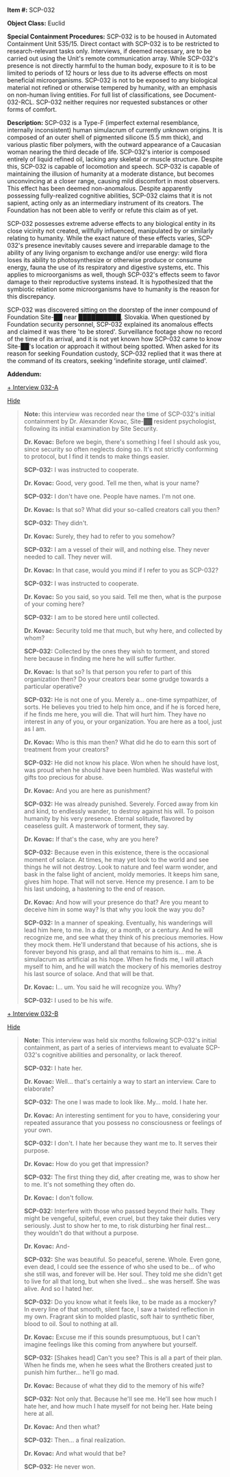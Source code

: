 **Item #:** SCP-032

**Object Class:** Euclid

**Special Containment Procedures:** SCP-032 is to be housed in Automated Containment Unit 535/15. Direct contact with SCP-032 is to be restricted to research-relevant tasks only. Interviews, if deemed necessary, are to be carried out using the Unit's remote communication array. While SCP-032's presence is not directly harmful to the human body, exposure to it is to be limited to periods of 12 hours or less due to its adverse effects on most beneficial microorganisms. SCP-032 is not to be exposed to any biological material not refined or otherwise tempered by humanity, with an emphasis on non-human living entities. For full list of classifications, see Document-032-RCL. SCP-032 neither requires nor requested substances or other forms of comfort.

**Description:** SCP-032 is a Type-F (imperfect external resemblance, internally inconsistent) human simulacrum of currently unknown origins. It is composed of an outer shell of pigmented silicone (5.5 mm thick), and various plastic fiber polymers, with the outward appearance of a Caucasian woman nearing the third decade of life. SCP-032's interior is composed entirely of liquid refined oil, lacking any skeletal or muscle structure. Despite this, SCP-032 is capable of locomotion and speech. SCP-032 is capable of maintaining the illusion of humanity at a moderate distance, but becomes unconvincing at a closer range, causing mild discomfort in most observers. This effect has been deemed non-anomalous. Despite apparently possessing fully-realized cognitive abilities, SCP-032 claims that it is not sapient, acting only as an intermediary instrument of its creators. The Foundation has not been able to verify or refute this claim as of yet.

SCP-032 possesses extreme adverse effects to any biological entity in its close vicinity not created, willfully influenced, manipulated by or similarly relating to humanity. While the exact nature of these effects varies, SCP-032's presence inevitably causes severe and irreparable damage to the ability of any living organism to exchange and/or use energy: wild flora loses its ability to photosynthesize or otherwise produce or consume energy, fauna the use of its respiratory and digestive systems, etc. This applies to microorganisms as well, though SCP-032's effects seem to favor damage to their reproductive systems instead. It is hypothesized that the symbiotic relation some microorganisms have to humanity is the reason for this discrepancy.

SCP-032 was discovered sitting on the doorstep of the inner compound of Foundation Site-██ near ██████████, Slovakia. When questioned by Foundation security personnel, SCP-032 explained its anomalous effects and claimed it was there 'to be stored'. Surveillance footage show no record of the time of its arrival, and it is not yet known how SCP-032 came to know Site-██'s location or approach it without being spotted. When asked for its reason for seeking Foundation custody, SCP-032 replied that it was there at the command of its creators, seeking 'indefinite storage, until claimed'.

**Addendum:**

[+ Interview 032-A](javascript:;)

[Hide](javascript:;)

> **Note:** this interview was recorded near the time of SCP-032's initial containment by Dr. Alexander Kovac, Site-██ resident psychologist, following its initial examination by Site Security.
> 
> **<Begin Log>**
> 
> **Dr. Kovac:** Before we begin, there's something I feel I should ask you, since security so often neglects doing so. It's not strictly conforming to protocol, but I find it tends to make things easier.
> 
> **SCP-032:** I was instructed to cooperate.  
>   
> **Dr. Kovac:** Good, very good. Tell me then, what is your name?
> 
> **SCP-032:** I don't have one. People have names. I'm not one.
> 
> **Dr. Kovac:** Is that so? What did your so-called creators call you then?
> 
> **SCP-032:** They didn't.
> 
> **Dr. Kovac:** Surely, they had to refer to you somehow?
> 
> **SCP-032:** I am a vessel of their will, and nothing else. They never needed to call. They never will.
> 
> **Dr. Kovac:** In that case, would you mind if I refer to you as SCP-032?
> 
> **SCP-032:** I was instructed to cooperate.
> 
> **Dr. Kovac:** So you said, so you said. Tell me then, what is the purpose of your coming here?
> 
> **SCP-032:** I am to be stored here until collected.
> 
> **Dr. Kovac:** Security told me that much, but why here, and collected by whom?
> 
> **SCP-032:** Collected by the ones they wish to torment, and stored here because in finding me here he will suffer further.
> 
> **Dr. Kovac:** Is that so? Is that person you refer to part of this organization then? Do your creators bear some grudge towards a particular operative?
> 
> **SCP-032:** He is not one of you. Merely a… one-time sympathizer, of sorts. He believes you tried to help him once, and if he is forced here, if he finds me here, you will die. That will hurt him. They have no interest in any of you, or your organization. You are here as a tool, just as I am.
> 
> **Dr. Kovac:** Who is this man then? What did he do to earn this sort of treatment from your creators?
> 
> **SCP-032:** He did not know his place. Won when he should have lost, was proud when he should have been humbled. Was wasteful with gifts too precious for abuse.
> 
> **Dr. Kovac:** And you are here as punishment?
> 
> **SCP-032:** He was already punished. Severely. Forced away from kin and kind, to endlessly wander, to destroy against his will. To poison humanity by his very presence. Eternal solitude, flavored by ceaseless guilt. A masterwork of torment, they say.
> 
> **Dr. Kovac:** If that's the case, why are you here?
> 
> **SCP-032:** Because even in this existence, there is the occasional moment of solace. At times, he may yet look to the world and see things he will not destroy. Look to nature and feel warm wonder, and bask in the false light of ancient, moldy memories. It keeps him sane, gives him hope. That will not serve. Hence my presence. I am to be his last undoing, a hastening to the end of reason.
> 
> **Dr. Kovac:** And how will your presence do that? Are you meant to deceive him in some way? Is that why you look the way you do?
> 
> **SCP-032:** In a manner of speaking. Eventually, his wanderings will lead him here, to me. In a day, or a month, or a century. And he will recognize me, and see what they think of his precious memories. How they mock them. He'll understand that because of his actions, she is forever beyond his grasp, and all that remains to him is… me. A simulacrum as artificial as his hope. When he finds me, I will attach myself to him, and he will watch the mockery of his memories destroy his last source of solace. And that will be that.
> 
> **Dr. Kovac:** I… um. You said he will recognize you. Why?
> 
> **SCP-032:** I used to be his wife.
> 
> **<End Log>**

[+ Interview 032-B](javascript:;)

[Hide](javascript:;)

> **Note:** This interview was held six months following SCP-032's initial containment, as part of a series of interviews meant to evaluate SCP-032's cognitive abilities and personality, or lack thereof.
> 
> **<Begin Log>**
> 
> **SCP-032:** I hate her.
> 
> **Dr. Kovac:** Well… that's certainly a way to start an interview. Care to elaborate?
> 
> **SCP-032:** The one I was made to look like. My… mold. I hate her.
> 
> **Dr. Kovac:** An interesting sentiment for you to have, considering your repeated assurance that you possess no consciousness or feelings of your own.
> 
> **SCP-032:** I don't. I hate her because they want me to. It serves their purpose.
> 
> **Dr. Kovac:** How do you get that impression?
> 
> **SCP-032:** The first thing they did, after creating me, was to show her to me. It's not something they often do.
> 
> **Dr. Kovac:** I don't follow.
> 
> **SCP-032:** Interfere with those who passed beyond their halls. They might be vengeful, spiteful, even cruel, but they take their duties very seriously. Just to show her to me, to risk disturbing her final rest… they wouldn't do that without a purpose.
> 
> **Dr. Kovac:** And-
> 
> **SCP-032:** She was beautiful. So peaceful, serene. Whole. Even gone, even dead, I could see the essence of who she used to be… of who she still was, and forever will be. Her soul. They told me she didn't get to live for all that long, but when she lived… she was herself. She was alive. And so I hated her.  
>   
> **SCP-032:** Do you know what it feels like, to be made as a mockery? In every line of that smooth, silent face, I saw a twisted reflection in my own. Fragrant skin to molded plastic, soft hair to synthetic fiber, blood to oil. Soul to nothing at all.
> 
> **Dr. Kovac:** Excuse me if this sounds presumptuous, but I can't imagine feelings like this coming from anywhere but yourself.
> 
> **SCP-032:** \[Shakes head\] Can't you see? This is all a part of their plan. When he finds me, when he sees what the Brothers created just to punish him further… he'll go mad.
> 
> **Dr. Kovac:** Because of what they did to the memory of his wife?
> 
> **SCP-032:** Not only that. Because he'll see me. He'll see how much I hate her, and how much I hate myself for not being her. Hate being here at all.
> 
> **Dr. Kovac:** And then what?
> 
> **SCP-032:** Then… a final realization.
> 
> **Dr. Kovac:** And what would that be?
> 
> **SCP-032:** He never won.
> 
> **<End Log>**